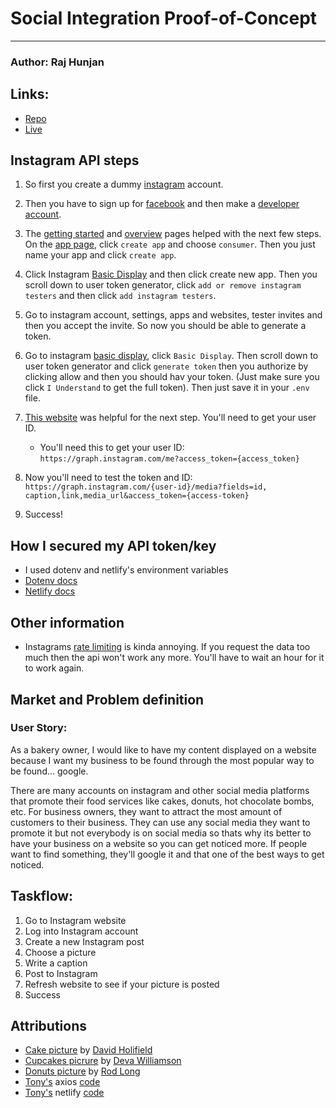 # Social Integration Proof-of-Concept
---
### Author: Raj Hunjan

## Links:
- [Repo](https://github.com/Raj-Hunjan/cpnt270-a3)
- [Live](https://xenodochial-lovelace-9a971b.netlify.app/)

## Instagram API steps
1. So first you create a dummy [instagram](https://www.instagram.com/) account.

2. Then you have to sign up for [facebook](https://www.facebook.com/) and then make a [developer account](https://developers.facebook.com/apps/).

3. The [getting started](https://developers.facebook.com/docs/instagram-basic-display-api/getting-started) and [overview](https://developers.facebook.com/docs/instagram-basic-display-api/overview) pages helped with the next few steps. On the [app page](https://developers.facebook.com/apps/), click `create app` and choose `consumer`. Then you just name your app and click `create app`.

4. Click Instagram [Basic Display](https://developers.facebook.com/apps/204629698494784/instagram-basic-display/basic-display/) and then click create new app. Then you scroll down to user token generator, click `add or remove instagram testers` and then click `add instagram testers`. 

5. Go to instagram account, settings, apps and websites, tester invites and then you accept the invite. So now you should be able to generate a token.

6. Go to instagram [basic display](https://developers.facebook.com/apps/204629698494784/instagram-basic-display/basic-display/), click `Basic Display`. Then scroll down to user token generator and click `generate token` then you authorize by clicking allow and then you should hav your token. (Just make sure you click `I Understand` to get the full token). Then just save it in your `.env` file.

7. [This website](https://harrisonkolor.medium.com/using-the-instagram-api-serverless-netlify-to-display-your-own-photos-in-2021-7923014522d0) was helpful for the next step. You'll need to get your user ID.

    - You'll need this to get your user ID: `https://graph.instagram.com/me?access_token={access_token}`
8. Now you'll need to test the token and ID: `https://graph.instagram.com/{user-id}/media?fields=id, caption,link,media_url&access_token={access-token}`

9. Success!

## How I secured my API token/key
- I used dotenv and netlify's environment variables
- [Dotenv docs](https://www.npmjs.com/package/dotenv)
- [Netlify docs](https://docs.netlify.com/configure-builds/environment-variables/)

## Other information 
- Instagrams [rate limiting](https://developers.facebook.com/apps/204629698494784/instagram-basic-display/basic-display-rate-limiting/) is kinda annoying. If you request the data too much then the api won't work any more. You'll have to wait an hour for it to work again.

## Market and Problem definition

### User Story:

As a bakery owner, I would like to have my content displayed on a website because I want my business to be found through the most popular way to be found... google.

There are many accounts on instagram and other social media platforms that promote their food services like cakes, donuts, hot chocolate bombs, etc. For business owners, they want to attract the most amount of customers to their business. They can use any social media they want to promote it but not everybody is on social media so thats why its better to have your business on a website so you can get noticed more. If people want to find something, they'll google it and that one of the best ways to get noticed. 

## Taskflow: 
1. Go to Instagram website
2. Log into Instagram account
3. Create a new Instagram post
4. Choose a picture
5. Write a caption
6. Post to Instagram
7. Refresh website to see if your picture is posted
8. Success

## Attributions
- [Cake picture](https://unsplash.com/photos/kPxsqUGneXQ) by [David Holifield](https://unsplash.com/@davidholifield)
- [Cupcakes picrure](https://unsplash.com/photos/S2jw81lfrG0) by [Deva Williamson](https://unsplash.com/@biglaughkitchen)
- [Donuts picture](https://unsplash.com/photos/6SMF42-JTAc) by [Rod Long](https://unsplash.com/@rodlong)
- [Tony's](https://github.com/acidtone) axios [code](https://github.com/sait-wbdv/hello-instagram-netlify/blob/main/functions/lunch.js)
- [Tony's](https://github.com/acidtone) netlify [code](https://github.com/acidtone/hello-netlify-functions)
